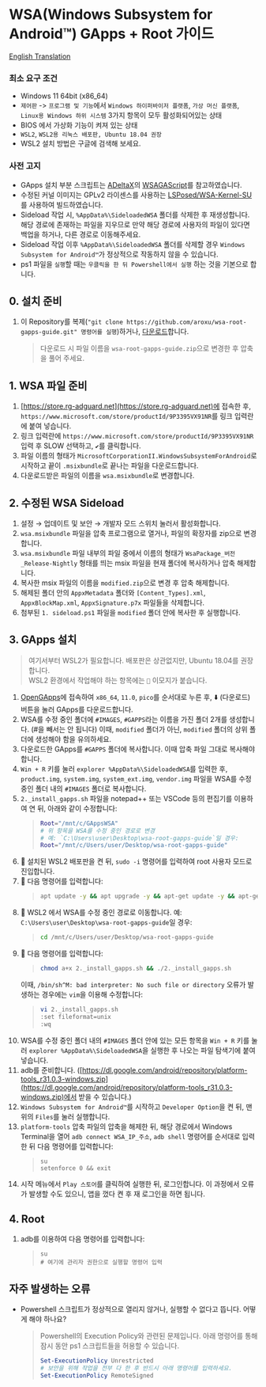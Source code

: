 # WSA(Windows Subsystem for Android™️) GApps + Root 가이드

[English Translation](./ENG_README.md)

### 최소 요구 조건

- Windows 11 64bit (x86_64)<br>
- `제어판` -> `프로그램 및 기능`에서 `Windows 하이퍼바이저 플랫폼`, `가상 머신 플랫폼`, `Linux용 Windows 하위 시스템` 3가지 항목이 모두 활성화되어있는 상태<br>
- BIOS 에서 가상화 기능이 켜져 있는 상태<br>
- `WSL2`, `WSL2용 리눅스 배포판, Ubuntu 18.04 권장`
- WSL2 설치 방법은 구글에 검색해 보세요.

### 사전 고지

- GApps 설치 부분 스크립트는 [ADeltaX](https://github.com/ADeltaX)의 [WSAGAScript](https://github.com/ADeltaX/WSAGAScript)를 참고하였습니다.
- 수정된 커널 이미지는 GPLv2 라이센스를 사용하는 [LSPosed/WSA-Kernel-SU](https://github.com/LSPosed/WSA-Kernel-SU/tree/kernel)를 사용하여 빌드하였습니다.
- Sideload 작업 시, `%AppData%\SideloadedWSA` 폴더를 삭제한 후 재생성합니다. 해당 경로에 존재하는 파일을 지우므로 만약 해당 경로에 사용자의 파일이 있다면 백업을 하거나, 다른 경로로 이동해주세요.
- Sideload 작업 이후 `%AppData%\SideloadedWSA` 폴더를 삭제할 경우 `Windows Subsystem for Android™️`가 정상적으로 작동하지 않을 수 있습니다.
- ps1 파일을 `실행`할 때는 `우클릭을 한 뒤 Powershell에서 실행` 하는 것을 기본으로 합니다.

## 0. 설치 준비

1. 이 Repository를 복제(`"git clone https://github.com/aroxu/wsa-root-gapps-guide.git" 명령어를 실행`)하거나, [다운로드](https://github.com/aroxu/wsa-root-gapps-guide/archive/refs/heads/main.zip)합니다.
   > 다운로드 시 파일 이름을 `wsa-root-gapps-guide.zip`으로 변경한 후 압축을 풀어 주세요.

## 1. WSA 파일 준비

1. [https://store.rg-adguard.net](https://store.rg-adguard.net)에 접속한 후, `https://www.microsoft.com/store/productId/9P3395VX91NR`를 링크 입력란에 붙여 넣습니다.<br>
2. 링크 입력란에 `https://www.microsoft.com/store/productId/9P3395VX91NR` 입력 후 SLOW 선택하고, `✔`를 클릭합니다.<br>
3. 파일 이름의 형태가 `MicrosoftCorporationII.WindowsSubsystemForAndroid`로 시작하고 끝이 `.msixbundle`로 끝나는 파일을 다운로드합니다.<br>
4. 다운로드받은 파일의 이름을 `wsa.msixbundle`로 변경합니다.<br>

## 2. 수정된 WSA Sideload

1.  설정 → 업데이트 및 보안 → 개발자 모드 스위치 눌러서 활성화합니다.<br>
2.  `wsa.msixbundle` 파일을 압축 프로그램으로 열거나, 파일의 확장자를 zip으로 변경합니다.<br>
3.  `wsa.msixbundle` 파일 내부의 파일 중에서 이름의 형태가 `WsaPackage_버전_Release-Nightly` 형태를 띄는 msix 파일을 현재 폴더에 복사하거나 압축 해제합니다.<br>
4.  복사한 msix 파일의 이름을 `modified.zip`으로 변경 후 압축 해제합니다.<br>
5.  해제된 폴더 안의 `AppxMetadata` 폴더와 `[Content_Types].xml`, `AppxBlockMap.xml`, `AppxSignature.p7x` 파일들을 삭제합니다.<br>
6.  첨부된 `1. sideload.ps1` 파일을 `modified` 폴더 안에 복사한 후 실행합니다.<br>

## 3. GApps 설치

> 여기서부터 WSL2가 필요합니다. 배포판은 상관없지만, Ubuntu 18.04를 권장합니다.<br>
> WSL2 환경에서 작업해야 하는 항목에는 `🐧` 이모지가 붙습니다.<br>

1. [OpenGApps](https://opengapps.org/)에 접속하여 `x86_64`, `11.0`, `pico`를 순서대로 누른 후, ⬇️ (다운로드) 버튼을 눌러 GApps를 다운로드합니다.<br>
2. WSA를 수정 중인 폴더에 `#IMAGES`, `#GAPPS`라는 이름을 가진 폴더 2개를 생성합니다. (#을 빼서는 안 됩니다) 이때, `modified` 폴더가 아닌, `modified` 폴더의 상위 폴더에 생성해야 함을 유의하세요.
3. 다운로드한 GApps를 `#GAPPS` 폴더에 복사합니다. 이때 압축 파일 그대로 복사해야 합니다.
4. `Win + R` 키를 눌러 `explorer %AppData%\SideloadedWSA`를 입력한 후, `product.img`, `system.img`, `system_ext.img`, `vendor.img` 파일을 WSA를 수정 중인 폴더 내의 `#IMAGES` 폴더로 복사합니다.
5. `2._install_gapps.sh` 파일을 notepad++ 또는 VSCode 등의 편집기를 이용하여 연 뒤, 아래와 같이 수정합니다:
   > ```bash
   > Root="/mnt/c/GAppsWSA"
   > # 위 항목을 WSA를 수정 중인 경로로 변경
   > # 예: `C:\Users\user\Desktop\wsa-root-gapps-guide`일 경우:
   > Root="/mnt/c/Users/user/Desktop/wsa-root-gapps-guide"
   > ```
6. 🐧 설치된 WSL2 배포판을 켠 뒤, `sudo -i` 명령어를 입력하여 root 사용자 모드로 진입합니다.<br>
7. 🐧 다음 명령어를 입력합니다:
   > ```bash
   > apt update -y && apt upgrade -y && apt-get update -y && apt-get upgrade -y && apt-get install -y unzip lzip wget
   > ```
8. 🐧 WSL2 에서 WSA를 수정 중인 경로로 이동합니다. 예: `C:\Users\user\Desktop\wsa-root-gapps-guide`일 경우:
   > ```bash
   > cd /mnt/c/Users/user/Desktop/wsa-root-gapps-guide
   > ```
9. 🐧 다음 명령어를 입력합니다:
   > ```bash
   > chmod a+x 2._install_gapps.sh && ./2._install_gapps.sh
   > ```
   이때, `/bin/sh^M: bad interpreter: No such file or directory` 오류가 발생하는 경우에는 `vim`을 이용해 수정합니다:
   >```bash
   > vi 2._install_gapps.sh
   > :set fileformat=unix
   > :wq
   >```
10. WSA를 수정 중인 폴더 내의 `#IMAGES` 폴더 안에 있는 모든 항목을 `Win + R` 키를 눌러 `explorer %AppData%\SideloadedWSA`을 실행한 후 나오는 파일 탐색기에 붙여 넣습니다.
11. adb를 준비합니다. ([https://dl.google.com/android/repository/platform-tools_r31.0.3-windows.zip](https://dl.google.com/android/repository/platform-tools_r31.0.3-windows.zip)에서 받을 수 있습니다.)
12. `Windows Subsystem for Android™️`를 시작하고 `Developer Option`을 켠 뒤, 맨 위의 `Files`를 눌러 실행합니다.
13. `platform-tools` 압축 파일의 압축을 해제한 뒤, 해당 경로에서 Windows Terminal을 열어 `adb connect WSA_IP_주소`, `adb shell` 명령어를 순서대로 입력한 뒤 다음 명령어를 입력합니다:
    > ```shell
    > su
    > setenforce 0 && exit
    > ```
14. 시작 메뉴에서 `Play 스토어`를 클릭하여 실행한 뒤, 로그인합니다. 이 과정에서 오류가 발생할 수도 있으니, 앱을 껐다 켠 후 재 로그인을 하면 됩니다.<br>

## 4. Root

1. adb를 이용하여 다음 명령어를 입력합니다:
   > ```shell
   > su
   > # 여기에 관리자 권한으로 실행할 명령어 입력
   > ```

## 자주 발생하는 오류

- Powershell 스크립트가 정상적으로 열리지 않거나, 실행할 수 없다고 뜹니다. 어떻게 해야 하나요?
  > Powershell의 Execution Policy와 관련된 문제입니다. 아래 명령어를 통해 잠시 동안 ps1 스크립트들을 허용할 수 있습니다.
  >
  > ```ps1
  > Set-ExecutionPolicy Unrestricted
  > # 보안을 위해 작업을 전부 다 한 후 반드시 아래 명령어를 입력하세요.
  > Set-ExecutionPolicy RemoteSigned
  > ```
